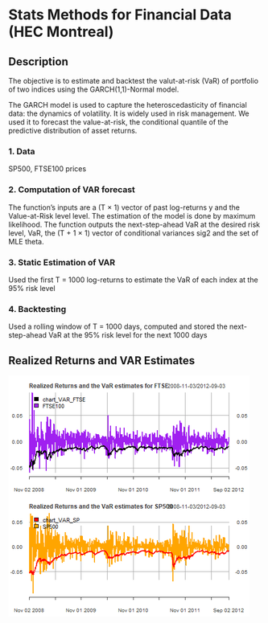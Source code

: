 # Stats Methods for Financial Data (HEC Montreal)
## Description
The objective is to estimate and backtest the valut-at-risk (VaR) of portfolio of two indices using the GARCH(1,1)-Normal model.

The GARCH model is used to capture the heteroscedasticity of financial data: the dynamics of volatility. It
is widely used in risk management. We used it to forecast the value-at-risk, the conditional quantile of the predictive distribution of asset returns.

### 1. Data
SP500, FTSE100 prices

### 2. Computation of VAR forecast
The function’s inputs are a (T × 1) vector of past log-returns y and the Value-at-Risk level level. The estimation of the model is done by maximum likelihood.
The function outputs the next-step-ahead VaR at the desired risk level, VaR, the (T + 1 × 1) vector of conditional variances sig2 and the set of MLE theta.

### 3. Static Estimation of VAR
Used the first T = 1000 log-returns to estimate the VaR of each index at the 95% risk level

### 4. Backtesting
Used a rolling window of T = 1000 days, computed and stored the next-step-ahead VaR at the 95% risk level for the next 1000 days

## Realized Returns and VAR Estimates
![](/img/VAR_plot.png)
